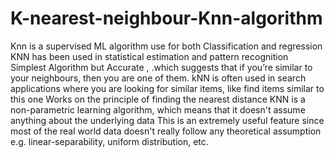 # K-nearest-neighbour-Knn-algorithm
Knn is a supervised ML algorithm use for both Classification and regression
KNN has been used in statistical estimation and pattern recognition
Simplest Algorithm but Accurate , .which suggests that if you’re similar to your neighbours, then you are one of them.
kNN is often used in search applications where you are looking for similar items, like find items similar to this one
Works on the principle of finding the nearest distance
KNN is a non-parametric learning algorithm, which means that it doesn't assume anything about the underlying data
This is an extremely useful feature since most of the real world data doesn't really follow any theoretical assumption e.g. linear-separability, uniform distribution, etc.
